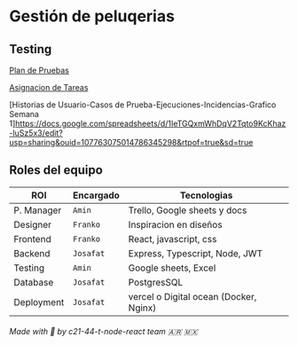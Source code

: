 # Gestión de peluqerias 


## Testing

[Plan de Pruebas](https://docs.google.com/document/d/1Nm4LBLJhNogloKlYSn5NzDM_EXCm4ldd5hQdiUpeF0M/edit?usp=sharing)

[Asignacion de Tareas](https://docs.google.com/spreadsheets/d/18w2gIcq4hrf0KqOoz_SdIUqFBN7WTaXRO4Si-27eXDk/edit?gid=0#gid=0)

[Historias de Usuario-Casos de Prueba-Ejecuciones-Incidencias-Grafico Semana 1]https://docs.google.com/spreadsheets/d/1IeTGQxmWhDqV2Tqto9KcKhaz-luSz5x3/edit?usp=sharing&ouid=107763075014786345298&rtpof=true&sd=true


## Roles del equipo

| ROl  | Encargado | Tecnologias |
| ---- | --------- | ----------- |
| P. Manager  | `Amin` | Trello, Google sheets y docs |
| Designer | `Franko` | Inspiracion en diseños |
| Frontend | `Franko` | React, javascript, css |
| Backend | `Josafat` | Express, Typescript, Node, JWT |
| Testing | `Amin` | Google sheets, Excel |
| Database | `Josafat` | PostgresSQL |
| Deployment | `Josafat` | vercel o Digital ocean (Docker, Nginx) |

###### Made with 💖 by c21-44-t-node-react team 🇦🇷 🇲🇽
